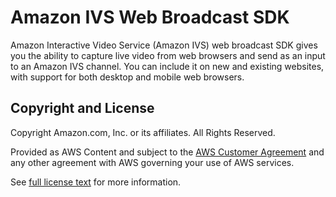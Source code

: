 # Amazon IVS Web Broadcast SDK

Amazon Interactive Video Service (Amazon IVS) web broadcast SDK gives you the ability to capture live video from web browsers and send as an input to an Amazon IVS channel. You can include it on new and existing websites, with support for both desktop and mobile web browsers.

## Copyright and License

Copyright Amazon.com, Inc. or its affiliates. All Rights Reserved.

Provided as AWS Content and subject to the [AWS Customer Agreement](https://aws.amazon.com/agreement/) and any other
agreement with AWS governing your use of AWS services.

See [full license text](https://web-broadcast.live-video.net/latest/LICENSE.txt) for more information.

